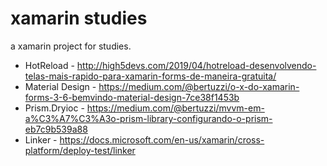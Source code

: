 # xamarin studies
a xamarin project for studies.

- HotReload - http://high5devs.com/2019/04/hotreload-desenvolvendo-telas-mais-rapido-para-xamarin-forms-de-maneira-gratuita/
- Material Design - https://medium.com/@bertuzzi/o-x-do-xamarin-forms-3-6-bemvindo-material-design-7ce38f1453b
- Prism.Dryioc - https://medium.com/@bertuzzi/mvvm-em-a%C3%A7%C3%A3o-prism-library-configurando-o-prism-eb7c9b539a88
- Linker - https://docs.microsoft.com/en-us/xamarin/cross-platform/deploy-test/linker
